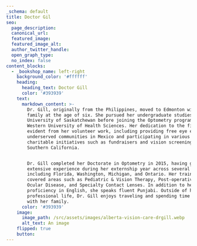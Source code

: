 ```yaml
---
_schema: default
title: Doctor Gil
seo:
  page_description:
  canonical_url:
  featured_image:
  featured_image_alt:
  author_twitter_handle:
  open_graph_type:
  no_index: false
content_blocks:
  - _bookshop_name: left-right
    background_color: '#ffffff'
    heading:
      heading_text: Doctor Gill
      color: '#393939'
    text:
      markdown_content: >-
        Dr. Gill, originally from the Philippines, moved to Edmonton with her
        family at the age of six. She pursued her undergraduate studies at the
        University of Saskatchewan before joining the Optometry program at
        Western University of Health Sciences. Her dedication to the field is
        evident from her volunteer work, including providing free eye exams in
        underserved communities in Mexico and participating in various
        charitable initiatives such as fundraisers and vision screenings in
        Southern California.


        Dr. Gill completed her Doctorate in Optometry in 2015, having gained
        extensive experience during her externship year across several states,
        including Florida, Washington, Michigan, and Ontario. Her training
        covered areas such as Pediatric & Vision Therapy, Post-operative Care,
        Ocular Disease, and Specialty Contact Lenses. In addition to her
        proficiency in English, she speaks fluent Punjabi. Outside of her
        professional life, Dr. Gill enjoys traveling and spending time outdoors
        with her family.
      color: '#393939'
    image:
      image_path: /src/assets/images/alberta-vision-care-drgill.webp
      alt_text: An image
    flipped: true
    button:
---
```

